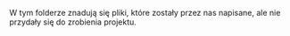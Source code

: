 W tym folderze znadują się pliki, które zostały przez nas napisane, ale nie przydały się do zrobienia projektu.
